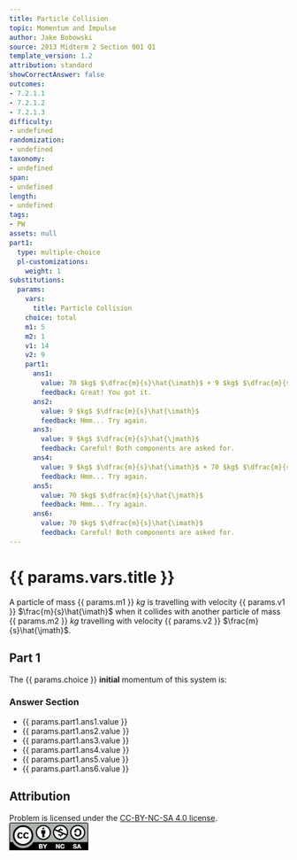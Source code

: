 ```yaml
---
title: Particle Collision
topic: Momentum and Impulse
author: Jake Bobowski
source: 2013 Midterm 2 Section 001 Q1
template_version: 1.2
attribution: standard
showCorrectAnswer: false
outcomes:
- 7.2.1.1
- 7.2.1.2
- 7.2.1.3
difficulty:
- undefined
randomization:
- undefined
taxonomy:
- undefined
span:
- undefined
length:
- undefined
tags:
- PW
assets: null
part1:
  type: multiple-choice
  pl-customizations:
    weight: 1
substitutions:
  params:
    vars:
      title: Particle Collision
    choice: total
    m1: 5
    m2: 1
    v1: 14
    v2: 9
    part1:
      ans1:
        value: 70 $kg$ $\dfrac{m}{s}\hat{\imath}$ + 9 $kg$ $\dfrac{m}{s}\hat{\jmath}$
        feedback: Great! You got it.
      ans2:
        value: 9 $kg$ $\dfrac{m}{s}\hat{\imath}$
        feedback: Hmm... Try again.
      ans3:
        value: 9 $kg$ $\dfrac{m}{s}\hat{\jmath}$
        feedback: Careful! Both components are asked for.
      ans4:
        value: 9 $kg$ $\dfrac{m}{s}\hat{\imath}$ + 70 $kg$ $\dfrac{m}{s}\hat{\jmath}$
        feedback: Hmm... Try again.
      ans5:
        value: 70 $kg$ $\dfrac{m}{s}\hat{\jmath}$
        feedback: Hmm... Try again.
      ans6:
        value: 70 $kg$ $\dfrac{m}{s}\hat{\imath}$
        feedback: Careful! Both components are asked for.
---
```

# {{ params.vars.title }}
A particle of mass {{ params.m1 }} $kg$ is travelling with velocity {{ params.v1 }} $\frac{m}{s}\hat{\imath}$ when it collides with another particle of mass {{ params.m2 }} $kg$ travelling with velocity {{ params.v2 }} $\frac{m}{s}\hat{\jmath}$.

## Part 1

The {{ params.choice }} **initial** momentum of this system is:

### Answer Section

- {{ params.part1.ans1.value }}
- {{ params.part1.ans2.value }}
- {{ params.part1.ans3.value }}
- {{ params.part1.ans4.value }}
- {{ params.part1.ans5.value }}
- {{ params.part1.ans6.value }}

## Attribution

Problem is licensed under the [CC-BY-NC-SA 4.0 license](https://creativecommons.org/licenses/by-nc-sa/4.0/).<br> ![The Creative Commons 4.0 license requiring attribution-BY, non-commercial-NC, and share-alike-SA license.](https://raw.githubusercontent.com/firasm/bits/master/by-nc-sa.png)